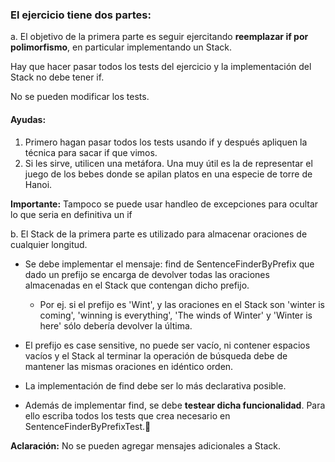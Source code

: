 ### El ejercicio tiene dos partes:

a. El objetivo de la primera parte es seguir ejercitando **reemplazar if por
polimorfismo**, en particular implementando un Stack.

Hay que hacer pasar todos los tests del ejercicio y la implementación del
Stack no debe tener if.

No se pueden modificar los tests.

#### Ayudas:
1. Primero hagan pasar todos los tests usando if y después apliquen la
técnica para sacar if que vimos.
2. Si les sirve, utilicen una metáfora. Una muy útil es la de representar el juego de los
bebes donde se apilan platos en una especie de torre de Hanoi.

**Importante:** Tampoco se puede usar handleo de excepciones para ocultar lo que
seria en definitiva un if

b. El Stack de la primera parte es utilizado para almacenar oraciones de cualquier longitud.

- Se debe implementar el mensaje: find de SentenceFinderByPrefix que dado un prefijo se encarga de devolver todas las oraciones almacenadas en el Stack que contengan dicho prefijo.

  - Por ej. si el prefijo es 'Wint', y las oraciones en el Stack son 'winter is coming', 'winning is everything', 'The winds of Winter' y 'Winter is here' sólo debería devolver la última.

- El prefijo es case sensitive, no puede ser vacío, ni contener espacios vacíos y el Stack al terminar la operación de búsqueda debe de mantener las mismas oraciones en idéntico orden.

- La implementación de find debe ser lo más declarativa posible.

- Además de implementar find, se debe **testear dicha funcionalidad**. Para ello escriba todos los tests que crea necesario en SentenceFinderByPrefixTest.

**Aclaración:** No se pueden agregar mensajes adicionales a Stack.
